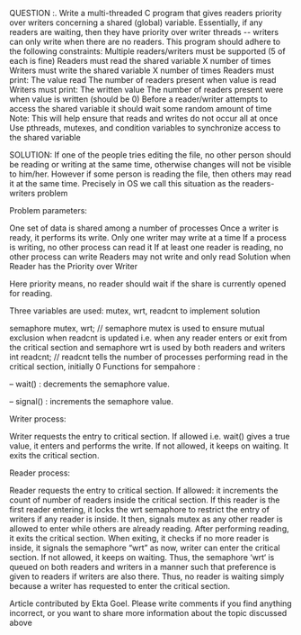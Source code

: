 QUESTION :. Write a multi-threaded C program that gives readers priority over writers concerning a shared (global) variable. Essentially, if any readers are waiting, then they have priority over writer threads -- writers can only write when there are no readers. This program should adhere to the following constraints:
    Multiple readers/writers must be supported (5 of each is fine)
    Readers must read the shared variable X number of times
    Writers must write the shared variable X number of times
    Readers must print:
        The value read
        The number of readers present when value is read
    Writers must print:
        The written value
        The number of readers present were when value is written (should be 0)
    Before a reader/writer attempts to access the shared variable it should wait some random amount of time
        Note: This will help ensure that reads and writes do not occur all at once
    Use pthreads, mutexes, and condition variables to synchronize access to the shared variable


SOLUTION:  If one of the people tries editing the file, no other person should be reading or writing at the same time, otherwise changes will not be visible to him/her.
However if some person is reading the file, then others may read it at the same time.
Precisely in OS we call this situation as the readers-writers problem

Problem parameters:



 

One set of data is shared among a number of processes
Once a writer is ready, it performs its write. Only one writer may write at a time
If a process is writing, no other process can read it
If at least one reader is reading, no other process can write
Readers may not write and only read
Solution when Reader has the Priority over Writer

Here priority means, no reader should wait if the share is currently opened for reading.

Three variables are used: mutex, wrt, readcnt to implement solution

semaphore mutex, wrt; // semaphore mutex is used to ensure mutual exclusion when readcnt is updated i.e. when any reader enters or exit from the critical section and semaphore wrt is used by both readers and writers
int readcnt;  //    readcnt tells the number of processes performing read in the critical section, initially 0
Functions for sempahore :



 

– wait() : decrements the semaphore value.

– signal() : increments the semaphore value.

Writer process:

Writer requests the entry to critical section.
If allowed i.e. wait() gives a true value, it enters and performs the write. If not allowed, it keeps on waiting.
It exits the critical section.


Reader process:

Reader requests the entry to critical section.
If allowed:
it increments the count of number of readers inside the critical section. If this reader is the first reader entering, it locks the wrt semaphore to restrict the entry of writers if any reader is inside.
It then, signals mutex as any other reader is allowed to enter while others are already reading.
After performing reading, it exits the critical section. When exiting, it checks if no more reader is inside, it signals the semaphore “wrt” as now, writer can enter the critical section.
If not allowed, it keeps on waiting.
Thus, the semaphore ‘wrt‘ is queued on both readers and writers in a manner such that preference is given to readers if writers are also there. Thus, no reader is waiting simply because a writer has requested to enter the critical section.

Article contributed by Ekta Goel. Please write comments if you find anything incorrect, or you want to share more information about the topic discussed above


